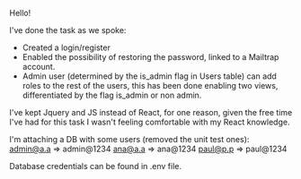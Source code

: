 Hello!

I've done the task as we spoke:
- Created a login/register
- Enabled the possibility of restoring the password, linked to a Mailtrap account.
- Admin user (determined by the is_admin flag in Users table) can add roles to the rest of the users,
this has been done enabling two views, differentiated by the flag is_admin or non admin.

I've kept Jquery and JS instead of React, for one reason, given the free time I've had for this task
I wasn't feeling comfortable with my React knowledge.

I'm attaching a DB with some users (removed the unit test ones):
admin@a.a => admin@1234
ana@a.a => ana@1234
paul@p.p => paul@1234

Database credentials can be found in .env file.
